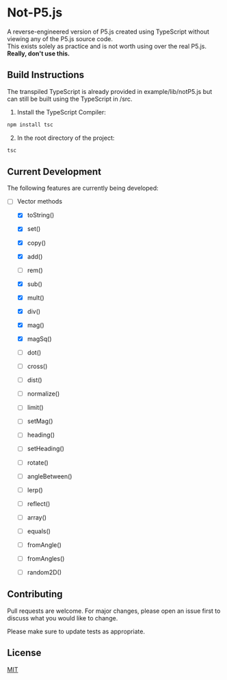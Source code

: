 # Not-P5.js
A reverse-engineered version of P5.js created using TypeScript without viewing any of the P5.js source code.
<br>
This exists solely as practice and is not worth using over the real P5.js.
<br>
<strong>Really, don't use this.</strong>

## Build Instructions
The transpiled TypeScript is already provided in example/lib/notP5.js but can still be built using the TypeScript in /src.

1. Install the TypeScript Compiler:
```bash
npm install tsc
```
2. In the root directory of the project:
```bash
tsc
```

## Current Development
The following features are currently being developed:
- [ ] Vector methods
    - [x] toString()
    - [x] set()
    - [x] copy()
    - [x] add()
    - [ ] rem()
    - [x] sub()
    - [x] mult()
    - [x] div()
    - [x] mag()
    - [x] magSq()
    - [ ] dot()
    - [ ] cross()
    - [ ] dist()
    - [ ] normalize()
    - [ ] limit()
    - [ ] setMag()
    - [ ] heading()
    - [ ] setHeading()
    - [ ] rotate()
    - [ ] angleBetween()
    - [ ] lerp()
    - [ ] reflect()
    - [ ] array()
    - [ ] equals()
    - [ ] fromAngle()
    - [ ] fromAngles()
    - [ ] random2D()


## Contributing
Pull requests are welcome. For major changes, please open an issue first to discuss what you would like to change.

Please make sure to update tests as appropriate.

## License
[MIT](https://choosealicense.com/licenses/mit/)

